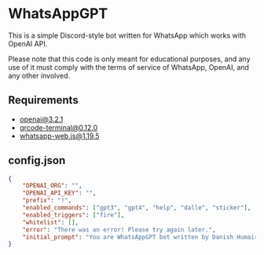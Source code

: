 # WhatsAppGPT

This is a simple Discord-style bot written for WhatsApp which works with OpenAI API.

Please note that this code is only meant for educational purposes, and any use of it must comply with the terms of service of WhatsApp, OpenAI, and any other involved.

## Requirements
- openai@3.2.1
- qrcode-terminal@0.12.0
- whatsapp-web.js@1.19.5

## config.json
```json
{
    "OPENAI_ORG": "",
    "OPENAI_API_KEY": "",
    "prefix": "!",
    "enabled_commands": ["gpt3", "gpt4", "help", "dalle", "sticker"],
    "enabled_triggers": ["fire"],
    "whitelist": [],
    "error": "There was an error! Please try again later.",
    "initial_prompt": "You are WhatsAppGPT bot written by Danish Humair."
}
```
